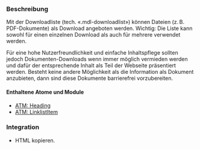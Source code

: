 ### Beschreibung
<p>Mit der Downloadliste (tech. «.mdl-downloadlist») können Dateien (z.&#8239B. PDF-Dokumente) als Download angeboten werden. Wichtig: Die Liste kann sowohl für einen einzelnen Download als auch für mehrere verwendet werden.</p> 

Für eine hohe Nutzerfreundlichkeit und einfache Inhaltspflege sollten jedoch Dokumenten-Downloads wenn immer möglich vermieden werden und dafür der entsprechende Inhalt als Teil der Webseite präsentiert werden. Besteht keine andere Möglichkeit als die Information als Dokument anzubieten, dann sind diese Dokumente barrierefrei vorzubereiten. 

#### Enthaltene Atome und Module
* <a href="../../atoms/headings/headings.html">ATM: Heading</a> 
* <a href="../../atoms/linklist_item/linklist_item.html">ATM: LinklistItem</a>


### Integration

* HTML kopieren.
